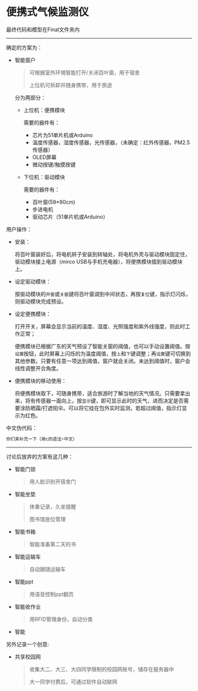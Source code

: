 # 便携式气候监测仪
最终代码和模型在Final文件夹内


---

确定的方案为：

* 智能窗户

  > 可根据室外环境智能打开/关闭百叶窗，用于宿舍
  >
  > 上位机可拆卸并随身携带，用于旅途

  分为两部分：

  * 上位机：便携模块

    需要的器件有：

    * 芯片为51单片机或Arduino
    * 温度传感器，湿度传感器，光传感器，（未确定：红外传感器，PM2.5传感器）
    * OLED屏幕
    * 微动按键/触摸按键

  * 下位机：驱动模块

    需要的器件有：

    * 百叶窗(59*90cm)
    * 步进电机
    * 驱动芯片（51单片机或Arduino）


用户操作：

* 安装：

  将百叶窗装好后，将电机转子安装到转轴处，将电机外壳与驱动模块固定住，驱动模块接上电源（mirco USB与手机充电器），将便携模块插到驱动模块上。

* 设定驱动模块：

  按驱动模块的`开窗`或`关窗`键将百叶窗调到中间状态，再按`复位`键，指示灯闪烁，则驱动模块完成预设。

* 设定便携模块：

  打开开关，屏幕会显示当前的温度、湿度、光照强度和紫外线强度，则此时工作正常；

  便携模块已根据广东的天气预设了智能关窗的阈值，也可以手动设置阈值。按`设置`按钮，此时屏幕上闪烁的为温度阈值，按`上`和`下`键调整；再`设置`键可切换到其他参数。只要有任意一项达到阈值，窗户就会关闭。未达到阈值时，窗户会线性调整开合角度。

* 便携模块的移动使用：

  将便携模块取下，可随身携带，适合旅游时了解当地的天气情况。只需要拿出来，将有传感器一面向上，按`显示`键，即可显示此时的天气，进而决定是否需要涂防晒霜/打遮阳伞。可以将它挂在包外实时监测，若超过阈值，指示灯显示为红色。

中文伪代码：

```c
你们来补充一下（用c的语法+中文）
```



---



讨论后放弃的方案有这几种：

* 智能门锁

  > 用人脸识别开宿舍门

* 智能坐垫

  > 体重记录，久坐提醒
  >
  > 图书馆座位管理
* 智能书箱

  >智能准备第二天的书
* 智能运输车

  >自动跟随运输车

* 智能ppt

  >用语音控制ppt翻页

* 智能收作业

  > 用RFID管理身份，自动分类

* 智能

另外记录一个创意: 

* 共享校园网

  > 收集大二、大三、大四同学限制的校园网账号，储存在服务器中
  >
  > 大一同学付费后，可通过软件自动联网
